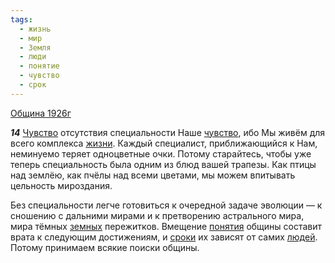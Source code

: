```yaml
---
tags:
  - жизнь
  - мир
  - Земля
  - люди
  - понятие
  - чувство
  - срок
---
```


[Община 1926г](https://127.0.0.1:4002/agni/1926)

___14___
[Чувство](../../../tags/#[чувство](../../../tags/#чувство)) отсутствия специальности Наше [чувство](../../../tags/#чувство), ибо Мы живём для всего комплекса [жизни](../../../tags/#жизнь). Каждый специалист, приближающийся к Нам, неминуемо теряет одноцветные очки. Потому старайтесь, чтобы уже теперь специальность была одним из блюд вашей трапезы. Как птицы над землёю, как пчёлы над всеми цветами, мы можем впитывать цельность мироздания.   

Без специальности легче готовиться к очередной задаче эволюции — к сношению с дальними мирами и к претворению астрального мира, мира тёмных [земных](../../../tags/#Земля) пережитков. Вмещение [понятия](../../../tags/#понятие) общины составит врата к следующим достижениям, и [сроки](../../../tags/#срок) их зависят от самих [людей](../../../tags/#люди). Потому принимаем всякие поиски общины.   

